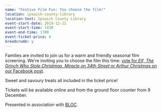 ```yaml
---
name: "Festive Film Fun: You choose the film!"
location: ipswich-county-library
location-text: Ipswich County Library
event-start-date: 2019-12-21
event-start-time: 1430
event-end-time: 1700
event-ticket-price: 4
breadcrumb: y
---
```


Families are invited to join us for a warm and friendly seasonal film screening. We're inviting you to choose the film this time: [vote for <cite>Elf</cite>, <cite>The Grinch Who Stole Christmas</cite>, <cite>Miracle on 34th Street</cite> or <cite>Arthur Christmas</cite> on our Facebook post](https://www.facebook.com/ipswichcountylibrary/posts/2496820867213202).

Sweet and savoury treats all included in the ticket price!

Tickets will be available online and from the ground floor counter from 9 December.

Presented in association with [BLOC](/bloc/).

